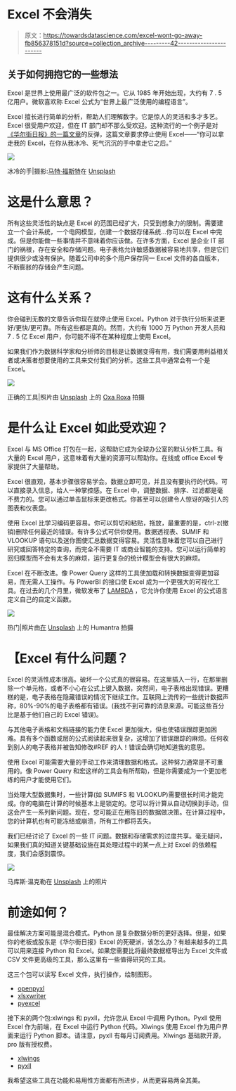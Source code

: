 # Excel 不会消失

> 原文：<https://towardsdatascience.com/excel-wont-go-away-fb856378151d?source=collection_archive---------42----------------------->

## 关于如何拥抱它的一些想法

Excel 是世界上使用最广泛的软件包之一。它从 1985 年开始出现，大约有 7 . 5 亿用户。微软喜欢称 Excel 公式为“世界上最广泛使用的编程语言”。

Excel 擅长进行简单的分析，帮助人们理解数字。它是惊人的灵活和多才多艺。Excel 很受用户欢迎，但在 IT 部门却不那么受欢迎。这种流行的一个例子是对[《华尔街日报》的一篇文章](https://www.wsj.com/articles/finance-pros-say-youll-have-to-pry-excel-out-of-their-cold-dead-hands-1512060948)的反弹，这篇文章要求停止使用 Excel——“你可以拿走我的 Excel，在你从我冰冷、死气沉沉的手中拿走它之后。”

![](img/383aac4fd3a40ad7c5105a8f503e4515.png)

冰冷的手|摄影:[马特·福斯特](https://unsplash.com/@mfoster?utm_source=medium&utm_medium=referral)在 [Unsplash](https://unsplash.com?utm_source=medium&utm_medium=referral)

# **这是什么意思？**

所有这些灵活性的缺点是 Excel 的范围已经扩大，只受到想象力的限制。需要建立一个会计系统，一个电网模型，创建一个数据存储系统…你可以在 Excel 中完成。但是你能做一些事情并不意味着你应该做。在许多方面，Excel 是企业 IT 部门的祸根，存在安全和存储问题。电子表格允许敏感数据被容易地共享，但是它们提供很少或没有保护。随着公司中的多个用户保存同一 Excel 文件的各自版本，不断膨胀的存储会产生问题。

# **这有什么关系？**

你会碰到无数的文章告诉你现在就停止使用 Excel。Python 对于执行分析来说更好/更快/更可靠。所有这些都是真的。然而，大约有 1000 万 Python 开发人员和 7 . 5 亿 Excel 用户，你可能不得不在某种程度上使用 Excel。

如果我们作为数据科学家和分析师的目标是让数据变得有用，我们需要用利益相关者或决策者想要使用的工具来交付我们的分析。这些工具中通常会有一个是 Excel。

![](img/70225354776803b3681310ad07ccbb1e.png)

正确的工具|照片由 [Unsplash](https://unsplash.com?utm_source=medium&utm_medium=referral) 上的 [Oxa Roxa](https://unsplash.com/@oxaroxa?utm_source=medium&utm_medium=referral) 拍摄

# **是什么让 Excel 如此受欢迎？**

Excel 与 MS Office 打包在一起，这帮助它成为全球办公室的默认分析工具。有大量的 Excel 用户，这意味着有大量的资源可以帮助你。在线或 office Excel 专家提供了大量帮助。

Excel 很直观，基本步骤很容易学会。数据立即可见，并且没有要执行的代码。可以直接录入信息，给人一种掌控感。在 Excel 中，调整数据、排序、过滤都是毫不费力的。您可以通过单击鼠标来更改格式。你甚至可以创建令人惊讶的吸引人的图表和仪表盘。

使用 Excel 比学习编码更容易。你可以剪切和粘贴，拖放，最重要的是，ctrl-z(撤销)删除任何最近的错误。有许多公式可供你使用。数据透视表、SUMIF 和 VLOOKUP 语句以及迷你图使汇总数据变得容易。灵活性意味着您可以自己进行研究或回答特定的查询，而完全不需要 IT 或商业智能的支持。您可以运行简单的回归模型而不会有太多的麻烦，运行更复杂的统计模型会有很大的麻烦。

Excel 在不断改进。像 Power Query 这样的工具使加载和转换数据变得更加容易，而无需人工操作。与 PowerBI 的接口使 Excel 成为一个更强大的可视化工具。在过去的几个月里，微软发布了 [LAMBDA](https://techcommunity.microsoft.com/t5/excel-blog/announcing-lambda-turn-excel-formulas-into-custom-functions/ba-p/1925546) ，它允许你使用 Excel 的公式语言定义自己的自定义函数。

![](img/02d0c8cc558e0a2acf81d3e22646cd9e.png)

热门|照片由[在](https://unsplash.com/@thehumantra?utm_source=medium&utm_medium=referral) [Unsplash](https://unsplash.com?utm_source=medium&utm_medium=referral) 上的 Humantra 拍摄

# 【Excel 有什么问题？

Excel 的灵活性成本很高。破坏一个公式真的很容易。在这里插入一行，在那里删除一个单元格，或者不小心在公式上键入数据，突然间，电子表格出现错误。更糟糕的是，电子表格在隐藏错误的情况下继续工作。互联网上流传的一些统计数据声称，80%-90%的电子表格都有错误。(我找不到可靠的消息来源。可能这些百分比是基于他们自己的 Excel 错误)。

与其他电子表格和文档链接的能力使 Excel 更加强大，但也使错误跟踪更加困难。具有多个函数或层的公式阅读起来很复杂，这增加了错误跟踪的麻烦。任何收到别人的电子表格并被告知修改#REF 的人！错误会确切地知道我的意思。

使用 Excel 可能需要大量的手动工作来清理数据和格式。这种努力通常是不可重用的。像 Power Query 和宏这样的工具会有所帮助，但是你需要成为一个更加老练的用户才能使用它们。

当处理大型数据集时，一些计算(如 SUMIFS 和 VLOOKUP)需要很长时间才能完成。你的电脑在计算的时候基本上是锁定的。您可以将计算从自动切换到手动，但这会产生一系列新问题。现在，您可能正在用陈旧的数据做决策。在计算过程中，您的计算机也有可能冻结或崩溃，所有工作都将丢失。

我们已经讨论了 Excel 的一些 IT 问题。数据和存储需求的过度共享。毫无疑问，如果我们真的知道关键基础设施在其处理过程中的某一点上对 Excel 的依赖程度，我们会感到震惊。

![](img/9416d044d10390fb5c1df497e1945918.png)

马库斯·温克勒在 [Unsplash](https://unsplash.com?utm_source=medium&utm_medium=referral) 上的照片

# **前途如何？**

最佳解决方案可能是混合模式。Python 是复杂数据分析的更好选择。但是，如果你的老板或股东是《华尔街日报》Excel 的死硬派，该怎么办？有越来越多的工具可以用来连接 Python 和 Excel。如果您需要比将最终数据框导出为 Excel 文件或 CSV 文件更高级的工具，那么这里有一些值得研究的工具。

这三个包可以读写 Excel 文件，执行操作，绘制图形。

*   [openpyxl](https://openpyxl.readthedocs.io/en/stable/)
*   [xlsxwriter](https://xlsxwriter.readthedocs.io/)
*   [pyexcel](http://docs.pyexcel.org/en/latest/)

接下来的两个包:xlwings 和 pyxll，允许您从 Excel 中调用 Python。Pyxll 使用 Excel 作为前端，在 Excel 中运行 Python 代码。Xlwings 使用 Excel 作为用户界面来运行 Python 脚本。请注意，pyxll 有每月订阅费用。Xlwings 基础款开源，pro 版有授权费。

*   [xlwings](https://docs.xlwings.org/en/stable/)
*   [pyxll](https://www.pyxll.com/)

我希望这些工具在功能和易用性方面都有所进步，从而更容易两全其美。